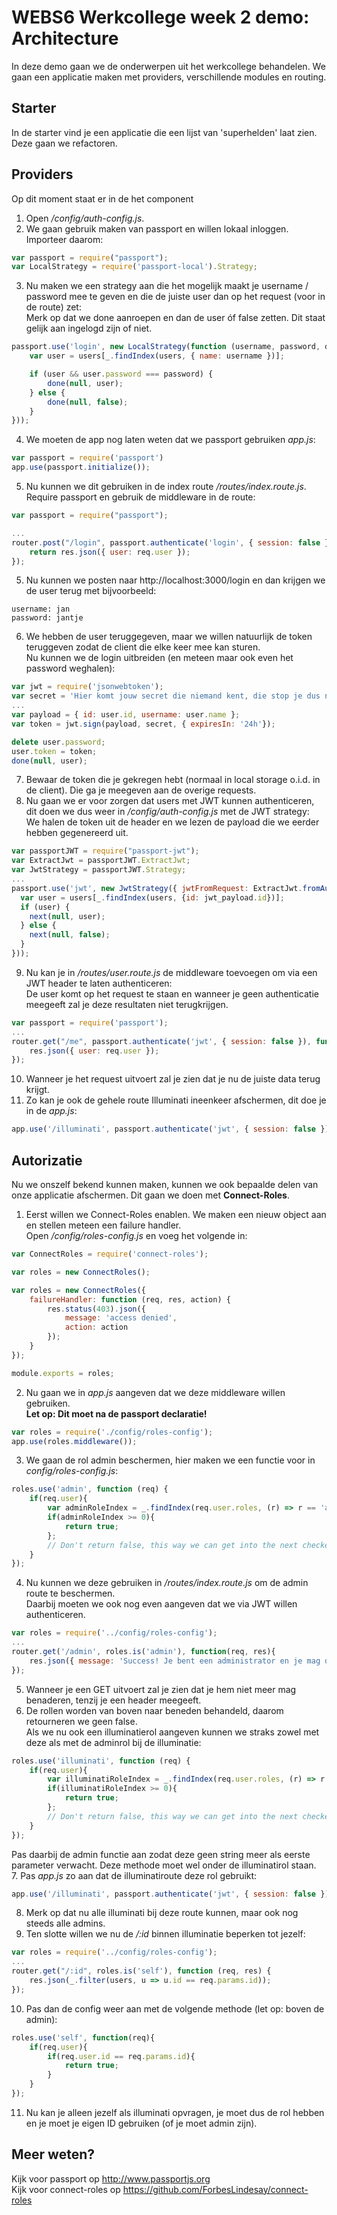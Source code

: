 # WEBS6 Werkcollege week 2 demo: Architecture
In deze demo gaan we de onderwerpen uit het werkcollege behandelen.
We gaan een applicatie maken met providers, verschillende modules en routing.

## Starter
In de starter vind je een applicatie die een lijst van 'superhelden' laat zien. 
Deze gaan we refactoren. 

## Providers
Op dit moment staat er in de het component 

1. Open _/config/auth-config.js_.
2. We gaan gebruik maken van passport en willen lokaal inloggen. Importeer daarom:
```javascript
var passport = require("passport");
var LocalStrategy = require('passport-local').Strategy;
```
3. Nu maken we een strategy aan die het mogelijk maakt je username / password mee te geven en die de juiste user dan op het request (voor in de route) zet:<br/>
Merk op dat we done aanroepen en dan de user óf false zetten. Dit staat gelijk aan ingelogd zijn of niet.
```javascript
passport.use('login', new LocalStrategy(function (username, password, done) {
    var user = users[_.findIndex(users, { name: username })];

    if (user && user.password === password) {
        done(null, user);
    } else {
        done(null, false);
    }
}));
``` 
4. We moeten de app nog laten weten dat we passport gebruiken _app.js_:
```javascript
var passport = require('passport')
app.use(passport.initialize());
```
5. Nu kunnen we dit gebruiken in de index route _/routes/index.route.js_. Require passport en gebruik de middleware in de route:
```javascript
var passport = require("passport");

...
router.post("/login", passport.authenticate('login', { session: false }), function(req, res){
	return res.json({ user: req.user });
});
```
5. Nu kunnen we posten naar http://localhost:3000/login en dan krijgen we de user terug met bijvoorbeeld:
```
username: jan
password: jantje
```
6. We hebben de user teruggegeven, maar we willen natuurlijk de token teruggeven zodat de client die elke keer mee kan sturen.<br/>
Nu kunnen we de login uitbreiden (en meteen maar ook even het password weghalen):
```javascript
var jwt = require('jsonwebtoken');
var secret = 'Hier komt jouw secret die niemand kent, die stop je dus niet in je public GIT code, maar in config of iets dergelijks';
...
var payload = { id: user.id, username: user.name };
var token = jwt.sign(payload, secret, { expiresIn: '24h'});

delete user.password;
user.token = token;
done(null, user);
```
7. Bewaar de token die je gekregen hebt (normaal in local storage o.i.d. in de client). Die ga je meegeven aan de overige requests.
8. Nu gaan we er voor zorgen dat users met JWT kunnen authenticeren, dit doen we dus weer in _/config/auth-config.js_ met de JWT strategy:<br />
We halen de token uit de header en we lezen de payload die we eerder hebben gegenereerd uit.
```javascript
var passportJWT = require("passport-jwt");
var ExtractJwt = passportJWT.ExtractJwt;
var JwtStrategy = passportJWT.Strategy;
...
passport.use('jwt', new JwtStrategy({ jwtFromRequest: ExtractJwt.fromAuthHeaderAsBearerToken(), secretOrKey: secret }, function(jwt_payload, next) {
  var user = users[_.findIndex(users, {id: jwt_payload.id})];
  if (user) {
    next(null, user);
  } else {
    next(null, false);
  }
}));
```
9. Nu kan je in _/routes/user.route.js_ de middleware toevoegen om via een JWT header te laten authenticeren:<br/>
De user komt op het request te staan en wanneer je geen authenticatie meegeeft zal je deze resultaten niet terugkrijgen.
```javascript
var passport = require('passport');
...
router.get("/me", passport.authenticate('jwt', { session: false }), function (req, res) {
    res.json({ user: req.user });
});
```
10. Wanneer je het request uitvoert zal je zien dat je nu de juiste data terug krijgt.
11. Zo kan je ook de gehele route Illuminati ineenkeer afschermen, dit doe je in de _app.js_:
```javascript
app.use('/illuminati', passport.authenticate('jwt', { session: false }), require('./routes/illuminati.route')());
```
## Autorizatie
Nu we onszelf bekend kunnen maken, kunnen we ook bepaalde delen van onze applicatie afschermen. Dit gaan we doen met **Connect-Roles**.
1. Eerst willen we Connect-Roles enablen. We maken een nieuw object aan en stellen meteen een failure handler.<br />
Open _/config/roles-config.js_ en voeg het volgende in:
```javascript
var ConnectRoles = require('connect-roles');

var roles = new ConnectRoles();

var roles = new ConnectRoles({
    failureHandler: function (req, res, action) {
        res.status(403).json({
            message: 'access denied',
            action: action
        });
    }
});

module.exports = roles;
``` 
2. Nu gaan we in _app.js_ aangeven dat we deze middleware willen gebruiken. <br/>
**Let op: Dit moet na de passport declaratie!**
```javascript
var roles = require('./config/roles-config');
app.use(roles.middleware());
```
3. We gaan de rol admin beschermen, hier maken we een functie voor in _config/roles-config.js_:
```javascript
roles.use('admin', function (req) {
	if(req.user){
		var adminRoleIndex = _.findIndex(req.user.roles, (r) => r == 'admin');
		if(adminRoleIndex >= 0){
			return true;
		};
		// Don't return false, this way we can get into the next checker.
	}
});
```
4. Nu kunnen we deze gebruiken in _/routes/index.route.js_ om de admin route te beschermen.<br />
Daarbij moeten we ook nog even aangeven dat we via JWT willen authenticeren.
```javascript
var roles = require('../config/roles-config');
...
router.get('/admin', roles.is('admin'), function(req, res){
    res.json({ message: 'Success! Je bent een administrator en je mag deze pagina bekijken.' });
});
```
5. Wanneer je een GET uitvoert zal je zien dat je hem niet meer mag benaderen, tenzij je een header meegeeft.
6. De rollen worden van boven naar beneden behandeld, daarom retourneren we geen false. <br />
Als we nu ook een illuminatierol aangeven kunnen we straks zowel met deze als met de adminrol bij de illuminatie:
```javascript
roles.use('illuminati', function (req) {
	if(req.user){
		var illuminatiRoleIndex = _.findIndex(req.user.roles, (r) => r == 'illuminati');
		if(illuminatiRoleIndex >= 0){
			return true;
		};
		// Don't return false, this way we can get into the next checker.
	}
});
```
Pas daarbij de admin functie aan zodat deze geen string meer als eerste parameter verwacht. Deze methode moet wel onder de illuminatirol staan.<br/>
7. Pas _app.js_ zo aan dat de illuminatiroute deze rol gebruikt:
```javascript
app.use('/illuminati', passport.authenticate('jwt', { session: false }), roles.is('illuminati'), require('./routes/illuminati.route'));
```
8. Merk op dat nu alle illuminati bij deze route kunnen, maar ook nog steeds alle admins.
9. Ten slotte willen we nu de _/:id_ binnen illuminatie beperken tot jezelf:
```javascript
var roles = require('../config/roles-config');
...
router.get("/:id", roles.is('self'), function (req, res) {
    res.json(_.filter(users, u => u.id == req.params.id));
});
```
10. Pas dan de config weer aan met de volgende methode (let op: boven de admin):
```javascript
roles.use('self', function(req){
	if(req.user){
		if(req.user.id == req.params.id){
			return true;
		}
	}
});
``` 
11. Nu kan je alleen jezelf als illuminati opvragen, je moet dus de rol hebben en je moet je eigen ID gebruiken (of je moet admin zijn).
## Meer weten?
Kijk voor passport op http://www.passportjs.org <br/>
Kijk voor connect-roles op https://github.com/ForbesLindesay/connect-roles